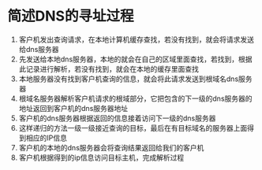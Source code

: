 # 简述DNS的寻址过程
1. 客户机发出查询请求，在本地计算机缓存查找，若没有找到，就会将请求发送给dns服务器
2. 先发送给本地dns服务器，本地的就会在自己的区域里面查找，若找到，根据此记录进行解析，若没有找到，就会在本地的缓存里面查找
3. 本地服务器没有找到客户机查询的信息，就会将此请求发送到根域名dns服务器
4. 根域名服务器解析客户机请求的根域部分，它把包含的下一级的dns服务器的地址返回到客户机的dns服务器地址
5. 客户机的dns服务器根据返回的信息接着访问下一级的dns服务器
6. 这样递归的方法一级一级接近查询的目标，最后在有目标域名的服务器上面得到相应的IP信息
7. 客户机的本地的dns服务器会将查询结果返回给我们的客户机
8. 客户机根据得到的ip信息访问目标主机，完成解析过程
